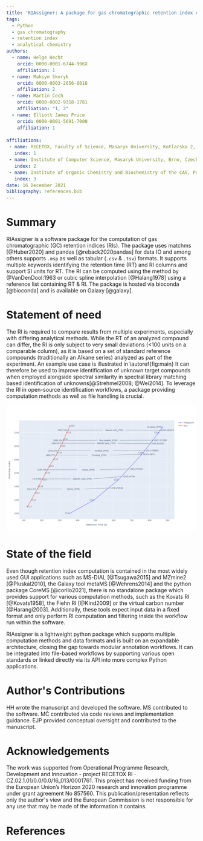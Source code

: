 ```yaml
---
title: 'RIAssigner: A package for gas chromatographic retention index calculation'
tags:
  - Python
  - gas chromatography
  - retention index
  - analytical chemistry
authors:
  - name: Helge Hecht
    orcid: 0000-0001-6744-996X
    affiliation: 1
  - name: Maksym Skoryk
    orcid: 0000-0003-2056-8018
    affiliation: 2
  - name: Martin Čech
    orcid: 0000-0002-9318-1781
    affiliation: "1, 3"
  - name: Elliott James Price
    orcid: 0000-0001-5691-7000
    affiliation: 1

affiliations:
 - name: RECETOX, Faculty of Science, Masaryk University, Kotlarska 2, Brno 60200, Czech Republic
   index: 1
 - name: Institute of Computer Science, Masaryk University, Brno, Czech Republic
   index: 2
 - name: Institute of Organic Chemistry and Biochemistry of the CAS, Prague, Czech Republic
   index: 3
date: 16 December 2021
bibliography: references.bib
---
```


# Summary

RIAssigner is a software package for the computation of gas chromatographic (GC) retention indices (RIs).
The package uses matchms [@Huber2020] and pandas [@reback2020pandas] for data IO and among others supports `.msp` as well as tabular (`.csv` & `.tsv`) formats.
It supports multiple keywords identifying the retention time (RT) and RI columns and support SI units for RT.
The RI can be computed using the method by @VanDenDool:1963 or cubic spline interpolation [@Halang1978] using a reference list containing RT & RI.
The package is hosted via bioconda [@bioconda] and is available on Galaxy [@galaxy].

# Statement of need
The RI is required to compare results from multiple experiments, especially with differing analytical methods.
While the RT of an analyzed compound can differ, the RI is only subject to very small deviations (<100 units on a comparable column), as it is based on a set of standard reference compounds (traditionally an Alkane series) analyzed as part of the experiment.
An example use case is illustrated in \autoref{fig:main}
It can therefore be used to improve identification of unknown target compounds when employed alongside spectral similarity in spectral library matching based identification of unknowns[@Strehmel2008; @Wei2014].
To leverage the RI in open-source identification workflows, a package providing computation methods as well as file handling is crucial.

![Caption for example figure.\label{fig:main}](images/method_comparison.png)

# State of the field
Even though retention index computation is contained in the most widely used GUI applications such as MS-DIAL [@Tsugawa2015] and MZmine2 [@Pluskal2010], the Galaxy tool metaMS [@Wehrens2014] and the python package CoreMS [@corilo2021], there is no standalone package which provides support for various computation methods, such as the Kovats RI [@Kovats1958], the Fiehn RI [@Kind2009] or the virtual carbon number [@Harangi2003].
Additionally, these tools expect input data in a fixed format and only perform RI computation and filtering inside the workflow run within the software.

RIAssigner is a lightweight python package which supports multiple computation methods and data formats and is built on an expandable architecture, closing the gap towards modular annotation workflows.
It can be integrated into file-based workflows by supporting various open standards or linked directly via its API into more complex Python applications.

# Author's Contributions
HH wrote the manuscript and developed the software.
MS contributed to the software.
MČ contributed via code reviews and implementation guidance.
EJP provided conceptual oversight and contributed to the manuscript.

# Acknowledgements
The work was supported from Operational Programme Research, Development and Innovation - project RECETOX RI - CZ.02.1.01/0.0/0.0/16_013/0001761.
This project has received funding from the European Union’s Horizon 2020 research and innovation programme under grant agreement No 857560.
This publication/presentation reflects only the author's view and the European Commission is not responsible for any use that may be made of the information it contains.

# References
